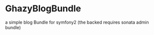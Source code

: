 GhazyBlogBundle
===============

a simple blog Bundle for symfony2 (the backed requires sonata admin bundle)
